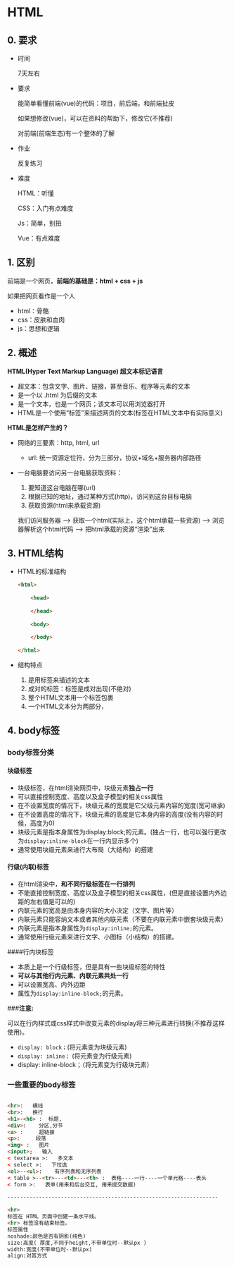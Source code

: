 # HTML

## 0. 要求

- 时间

  7天左右

- 要求

  能简单看懂前端(vue)的代码：项目，前后端，和前端扯皮

  如果想修改(vue)，可以在资料的帮助下，修改它(不推荐)

  对前端(前端生态)有一个整体的了解

- 作业

  反复练习

- 难度

  HTML：听懂

  CSS：入门有点难度

  Js：简单，别扭

  Vue：有点难度

## 1. 区别

前端是一个网页，**前端的基础是：html + css + js**

如果把网页看作是一个人

- html：骨骼
- css：皮肤和血肉
- js：思想和逻辑

## 2. 概述

**HTML(Hyper Text Markup Language) 超文本标记语言**

- 超文本：包含文字、图片、链接，甚至音乐、程序等元素的文本
- 是一个以 .html 为后缀的文本
- 是一个文本，也是一个网页；该文本可以用浏览器打开
- HTML是一个使用“标签”来描述网页的文本(标签在HTML文本中有实际意义)

**HTML是怎样产生的？**

- 网络的三要素：http, html, url

  - url: 统一资源定位符，分为三部分，协议+域名+服务器内部路径

- 一台电脑要访问另一台电脑获取资料：

  1. 要知道这台电脑在哪(url)
  2. 根据已知的地址，通过某种方式(http)，访问到这台目标电脑
  3. 获取资源(html来承载资源)

  我们访问服务器 --> 获取一个html(实际上，这个html承载一些资源) --> 浏览器解析这个html代码 --> 把html承载的资源“渲染”出来

## 3. HTML结构

- HTML的标准结构

  ```html
  <html>
      
      <head>
          
      </head>
      
      <body>
          
      </body>
      
  </html>
  ```

- 结构特点

  1. 是用标签来描述的文本
  2. 成对的标签：标签是成对出现(不绝对)
  3. 整个HTML文本用一个<html>标签包裹
  4. 一个HTML文本分为两部分，<head><body>

  

## 4. body标签
### body标签分类

#### 块级标签

- 块级标签，在html渲染网页中，块级元素**独占一行**
- 可以直接控制宽度、高度以及盒子模型的相关css属性
- 在不设置宽度的情况下，块级元素的宽度是它父级元素内容的宽度(宽可继承)
- 在不设置高度的情况下，块级元素的高度是它本身内容的高度(没有内容的时候，高度为0)
- 块级元素是指本身属性为display:block;的元素。(独占一行，也可以强行更改为`display:inline-block`在一行内显示多个)
- 通常使用块级元素来进行大布局（大结构）的搭建

#### 行级(内联)标签

- 在html渲染中，**和不同行级标签在一行排列**
- 不能直接控制宽度、高度以及盒子模型的相关css属性，(但是直接设置内外边距的左右值是可以的)
-  内联元素的宽高是由本身内容的大小决定（文字、图片等）
- 内联元素只能容纳文本或者其他内联元素（不要在内联元素中嵌套块级元素）
- 内联元素是指本身属性为`display:inline;`的元素。
- 通常使用行级元素来进行文字、小图标（小结构）的搭建。

####行内块标签

- 本质上是一个行级标签，但是具有一些块级标签的特性
- **可以与其他行内元素、内联元素共处一行**
- 可以设置宽高、内外边距
- 属性为`display:inline-block;`的元素。

###**注意:**

可以在行内样式或css样式中改变元素的display将三种元素进行转换(不推荐这样使用)。

- `display: block；`(将元素变为块级元素)
- `display: inline；` (将元素变为行级元素)
- display: inline-block；（将元素变为行级块元素）

### 一些重要的body标签

```html

<hr>:   横线 
<br>:   换行
<h1>-<h6> :  标题, 
<div>:    分区,分节
<a> :     超链接
<p>:     段落
<img> :   图片
<input>;   输入
< textarea >:   多文本 
< select >:   下拉选
<ol>--<ul>:    有序列表和无序列表
< table >--<tr>---<td>---<th> :  表格----一行----一个单元格----表头 
< form >:   表单(用来和后台交互, 用来提交数据)

-------------------------------------------------------------------

<hr> 
标签在 HTML 页面中创建一条水平线。
<hr> 标签没有结束标签。
标签属性
noshade:颜色是否有阴影(纯色)
size:高度( 厚度,不同于height,不带单位时--默认px )
width:宽度(不带单位时--默认px)
align:对其方式
```

